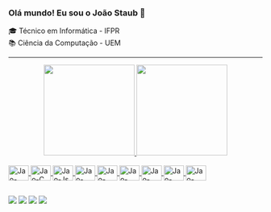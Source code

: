 ### Olá mundo! Eu sou o João Staub 🦄

🎓 Técnico em Informática - IFPR
<br>
📚 Ciência da Computação - UEM

<hr>

<div align="center">
  <a href="https://github.com/staubjoao">
  <img height="180em" src="https://github-readme-stats.vercel.app/api?username=staubjoao&show_icons=true&theme=highcontrast&include_all_commits=true&count_private=true"/>
  <img height="180em" src="https://github-readme-stats.vercel.app/api/top-langs/?username=staubjoao&layout=compact&langs_count=7&theme=highcontrast&hide=TSQL"/>
</div>
<div style="display: inline_block"><br>
  <img align="center" alt="Jao-Java" height="30" width="40" src="https://cdn.jsdelivr.net/gh/devicons/devicon/icons/java/java-original.svg">
  <img align="center" alt="Jao-C" height="30" width="40" src="https://cdn.jsdelivr.net/gh/devicons/devicon/icons/c/c-plain.svg">
  <img align="center" alt="Jao-Js" height="30" width="40" src="https://cdn.jsdelivr.net/gh/devicons/devicon/icons/javascript/javascript-plain.svg">
  <img align="center" alt="Jao-PHP" height="30" width="40" src="https://cdn.jsdelivr.net/gh/devicons/devicon/icons/php/php-plain.svg">
  <img align="center" alt="Jao-Python" height="30" width="40" src="https://cdn.jsdelivr.net/gh/devicons/devicon/icons/python/python-plain.svg">
  <img align="center" alt="Jao-HTML" height="30" width="40" src="https://cdn.jsdelivr.net/gh/devicons/devicon/icons/html5/html5-plain.svg">
  <img align="center" alt="Jao-CSS" height="30" width="40" src="https://cdn.jsdelivr.net/gh/devicons/devicon/icons/css3/css3-plain.svg">
  <img align="center" alt="Jao-Mysql" height="30" width="40" src="https://cdn.jsdelivr.net/gh/devicons/devicon/icons/mysql/mysql-plain.svg">
  <img align="center" alt="Jao-Postq" height="30" width="40" src="https://cdn.jsdelivr.net/gh/devicons/devicon/icons/postgresql/postgresql-plain.svg">
</div>
  
##
<div>
  <a href="https://www.instagram.com/jaost42/" target="_blank"><img src="https://img.shields.io/badge/-Instagram-%23E4405F?style=for-the-badge&logo=instagram&logoColor=white" target="_blank"></a>
 <a href="https://t.me/staubjoao" target="_blank"><img src="https://img.shields.io/badge/Telegram-67d9ff?style=for-the-badge&logo=telegram&logoColor=white" target="_blank"></a> 
  <a href = "mailto:joao.staub42@gmail.com"><img src="https://img.shields.io/badge/-Gmail-%23333?style=for-the-badge&logo=gmail&logoColor=white" target="_blank"></a>
  <a href="https://www.linkedin.com/in/jo%C3%A3o-staub-castanho-463b41191/" target="_blank"><img src="https://img.shields.io/badge/-LinkedIn-%230077B5?style=for-the-badge&logo=linkedin&logoColor=white" target="_blank"></a> 
  </div>

